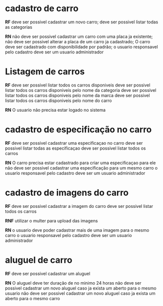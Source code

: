 # cadastro de carro

**RF**
deve ser possivel cadastrar um novo carro;
deve ser possivel listar todas as categorias

**RN**
não deve ser possivel cadastrar um carro com uma placa ja existente;
não deve ser possivel alterar a placa de um carro ja cadastrado;
O carro deve ser cadastrado com disponibilidade por padrão;
o usuario responsavel pelo cadastro deve ser um usuario administrador


# Listagem de carros

**RF**
deve ser possivel listar todos os carros disponiveis
deve ser possivel listar todos os carros disponiveis pelo nome da categoria
deve ser possivel listar todos os carros disponiveis pelo nome da marca
deve ser possivel listar todos os carros disponiveis pelo nome do carro

**RN**
O usuario não precisa estar logado no sistema


# cadastro de especificação no carro

**RF**
deve ser possivel cadastrar uma especificaçao no carro
deve ser possivel listar todas as especificaçao
deve ser possivel listar todos os carros

**RN**
O carro precisa estar cadastrado para criar uma especificaçao para ele
não deve ser possivel cadastrar uma especificação para um mesmo carro
o usuario responsavel pelo cadastro deve ser um usuario administrador


# cadastro de imagens do carro

**RF**
deve ser possivel cadastrar a imagem do carro 
deve ser possivel listar todos os carros  

**RNF**
utilizar o multer para upload das imagens

**RN**
o usuario deve poder cadastrar mais de uma imagem para o mesmo carro
o usuario responsavel pelo cadastro deve ser um usuario administrador


# aluguel de carro

**RF**
deve ser possivel cadastrar um aluguel

**RN**
O aluguel deve ter duração de no minimo 24 horas
não deve ser possivel cadastrar um novo aluguel caso ja exista um aberto para o mesmo usuario
não deve ser possivel cadastrar um novo aluguel caso ja exista um aberto para o mesmo carro